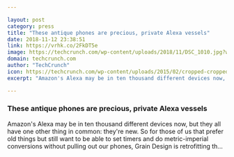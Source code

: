 ```yaml
---

layout: post
category: press
title: "These antique phones are precious, private Alexa vessels"
date: 2018-11-12 23:38:51
link: https://vrhk.co/2FkDT5e
image: https://techcrunch.com/wp-content/uploads/2018/11/DSC_1010.jpg?w=600
domain: techcrunch.com
author: "TechCrunch"
icon: https://techcrunch.com/wp-content/uploads/2015/02/cropped-cropped-favicon-gradient.png?w=180
excerpt: "Amazon's Alexa may be in ten thousand different devices now, but they all have one other thing in common: they're new. So for those of us that prefer old things but still want to be able to set timers and do metric-imperial conversions without pulling out our phones, Grain Design is retrofitting th…"

---
```


### These antique phones are precious, private Alexa vessels

Amazon's Alexa may be in ten thousand different devices now, but they all have one other thing in common: they're new. So for those of us that prefer old things but still want to be able to set timers and do metric-imperial conversions without pulling out our phones, Grain Design is retrofitting th…
